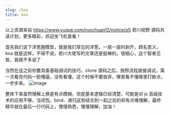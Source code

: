 ```yaml
---
slug: /koa
title: koa
---
```


以上资源来自 https://www.yuque.com/ruochuan12/notice/p5 若川视野 源码共读计划，更多精彩，欢迎坐飞机查看！

首先我们说下洋葱圈模型，就是我们常见的洋葱，一层一层的剥开，顾名思义，koa 就是这样，不得不说，若川大佬写的文章还是挺棒的。很细心，这个智者见智，我就不多说了

当然在这之前你要具备基础调试的技巧，clone 源码之后，按照流程直接调试，第一次看完代码一脸懵逼，没有看懂，这个时候不要放弃，哪里看不懂哪里打断点，一步步来。
![image](https://user-images.githubusercontent.com/84896877/171217715-bc9554ae-4cc2-43c9-88f3-22accfccab50.png)

整体下来虽然理解上换是有点模糊，但是基本逻辑已经清楚，可能是对 js 高级技术的应用不够，当闭包、bind、递归这些结合到一起之后的却有点难理解，最终精华就在最后一行代码上，慢慢熟悉，慢慢理解，加油！
